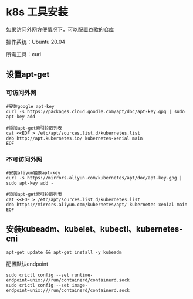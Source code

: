 # k8s 工具安装

如果访问外网方便情况下，可以配置谷歌的仓库

操作系统：Ubuntu 20.04

所需工具：curl

## 设置apt-get

### 可访问外网

```shell
#安装google apt-key
curl -s https://packages.cloud.goodle.com/apt/doc/apt-key.gpg | sudo apt-key add -

#添加apt-get索引拉取列表
cat <<EOF > /etc/apt/sources.list.d/kubernetes.list
deb http://apt.kubernetes.io/ kubernetes-xenial main
EOF
```

### 不可访问外网

```shell
#安装aliyun镜像apt-key
curl -s https://mirrors.aliyun.com/kubernetes/apt/doc/apt-key.gpg | sudo apt-key add -

#添加apt-get索引拉取列表
cat <<EOF > /etc/apt/sources.list.d/kubernetes.list
deb https://mirrors.aliyun.com/kubernetes/apt/ kubernetes-xenial main
EOF
```

## 安装kubeadm、kubelet、kubectl、kubernetes-cni

```shell
apt-get update && apt-get install -y kubeadm
```

配置默认endpoint

```shell
sudo crictl config --set runtime-endpoint=unix:///run/containerd/containerd.sock
sudo crictl config --set image-endpoint=unix:///run/containerd/containerd.sock
```
